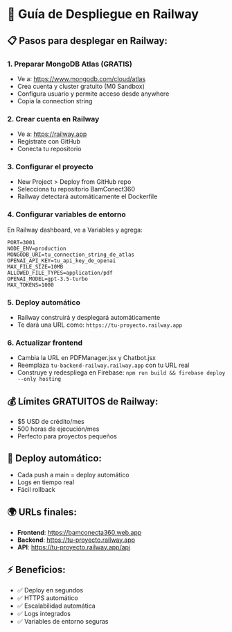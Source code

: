 # 🚂 Guía de Despliegue en Railway

## 📋 **Pasos para desplegar en Railway:**

### 1. **Preparar MongoDB Atlas (GRATIS)**

- Ve a: https://www.mongodb.com/cloud/atlas
- Crea cuenta y cluster gratuito (M0 Sandbox)
- Configura usuario y permite acceso desde anywhere
- Copia la connection string

### 2. **Crear cuenta en Railway**

- Ve a: https://railway.app
- Regístrate con GitHub
- Conecta tu repositorio

### 3. **Configurar el proyecto**

- New Project > Deploy from GitHub repo
- Selecciona tu repositorio BamConect360
- Railway detectará automáticamente el Dockerfile

### 4. **Configurar variables de entorno**

En Railway dashboard, ve a Variables y agrega:

```
PORT=3001
NODE_ENV=production
MONGODB_URI=tu_connection_string_de_atlas
OPENAI_API_KEY=tu_api_key_de_openai
MAX_FILE_SIZE=10MB
ALLOWED_FILE_TYPES=application/pdf
OPENAI_MODEL=gpt-3.5-turbo
MAX_TOKENS=1000
```

### 5. **Deploy automático**

- Railway construirá y desplegará automáticamente
- Te dará una URL como: `https://tu-proyecto.railway.app`

### 6. **Actualizar frontend**

- Cambia la URL en PDFManager.jsx y Chatbot.jsx
- Reemplaza `tu-backend-railway.railway.app` con tu URL real
- Construye y redespliega en Firebase: `npm run build && firebase deploy --only hosting`

## 💰 **Límites GRATUITOS de Railway:**

- $5 USD de crédito/mes
- 500 horas de ejecución/mes
- Perfecto para proyectos pequeños

## 🔄 **Deploy automático:**

- Cada push a main = deploy automático
- Logs en tiempo real
- Fácil rollback

## 🌍 **URLs finales:**

- **Frontend**: https://bamconecta360.web.app
- **Backend**: https://tu-proyecto.railway.app
- **API**: https://tu-proyecto.railway.app/api

## ⚡ **Beneficios:**

- ✅ Deploy en segundos
- ✅ HTTPS automático
- ✅ Escalabilidad automática
- ✅ Logs integrados
- ✅ Variables de entorno seguras

